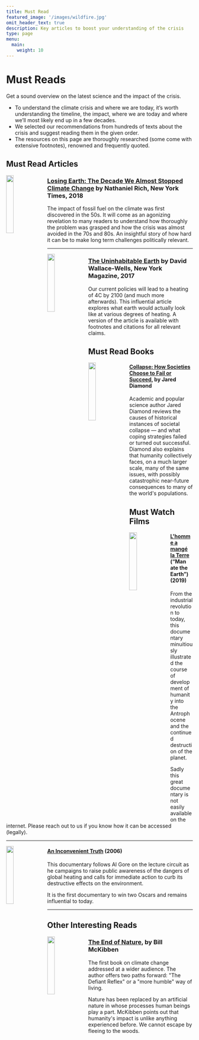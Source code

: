 ```yaml
---
title: Must Read
featured_image: '/images/wildfire.jpg'
omit_header_text: true
description: Key articles to boost your understanding of the crisis
type: page
menu:
  main:
    weight: 10
---
```


# Must Reads

Get a sound overview on the latest science and the impact of the crisis.

* To understand the climate crisis and where we are today, it’s worth understanding the timeline, the impact, where we are today and where we’ll most likely end up in a few decades.
* We selected our recommendations from hundreds of texts about the crisis and suggest reading them in the given order.
* The resources on this page are thoroughly researched (some come with extensive footnotes), renowned and frequently quoted.

## Must Read Articles

<img style="float: left; width: 20%; margin-right: 10px" src="/images/must-read/Keeling.png" />

### [Losing Earth: The Decade We Almost Stopped Climate Change](https://www.nytimes.com/interactive/2018/08/01/magazine/climate-change-losing-earth.html) by Nathaniel Rich, New York Times, 2018
The impact of fossil fuel on the climate was first discovered in the 50s. It will come as an agonizing revelation to many readers to understand how thoroughly the problem was grasped and how the crisis was almost avoided in the 70s and 80s. An insightful story of how hard it can be to make long term challenges politically relevant.

---

<img style="float: left; width: 20%; margin-right: 10px" src="/images/must-read/The_Uninhabitable_Earth_-_cover.jpg" />

### [The Uninhabitable Earth](http://nymag.com/intelligencer/2017/07/climate-change-earth-too-hot-for-humans.html) by David Wallace-Wells, New York Magazine, 2017
Our current policies will lead to a heating of 4C by 2100 (and much more afterwards). This influential article explores what earth would actually look like at various degrees of heating. A version of the article is available with footnotes and citations for all relevant claims.

## Must Read Books

<img style="float: left; width: 20%; margin-right: 10px" src="/images/must-read/Collapse_cover.jpg" />

#### [Collapse: How Societies Choose to Fail or Succeed](https://en.wikipedia.org/wiki/Collapse%3A_How_Societies_Choose_to_Fail_or_Succeed), by Jared Diamond

Academic and popular science author Jared Diamond reviews the causes of historical instances of societal collapse — and what coping strategies failed or turned out successful. Diamond also explains that humanity collectively faces, on a much larger scale, many of the same issues, with possibly catastrophic near-future consequences to many of the world's populations.

## Must Watch Films

<img style="float: left; width: 20%; margin-right: 10px" src="/images/must-read/L_homme a mange la Terre.jpg" />

#### [L'homme a mangé la Terre](https://boutique.arte.tv/detail/homme_a_mange_la_terre) (“Man ate the Earth”) (2019)
From the industrial revolution to today, this documentary minuitiously illustrated the course of development of humanity into the Antrophocene and the continued destruction of the planet.

Sadly this great documentary is not easily available on the internet. Please reach out to us if you know how it can be accessed (legally).

---

<img style="float: left; width: 20%; margin-right: 10px" src="/images/must-read/An_Inconvenient_Truth_Film_Poster.jpg" />

#### [An Inconvenient Truth](https://en.wikipedia.org/wiki/An_Inconvenient_Truth) (2006)
This documentary follows Al Gore on the lecture circuit as he campaigns to raise public awareness of the dangers of global heating and calls for immediate action to curb its destructive effects on the environment.

It is the first documentary to win two Oscars and remains influential to today.

---

## Other Interesting Reads

<img style="float: left; width: 20%; margin-right: 10px" src="/images/must-read/The_End_of_Nature-cover.jpg" />

### [The End of Nature](https://en.wikipedia.org/wiki/The_End_of_Nature), by Bill McKibben

The first book on climate change addressed at a wider audience. The author offers two paths forward: "The Defiant Reflex" or a "more humble" way of living.

Nature has been replaced by an artificial nature in whose processes human beings play a part. 
McKibben points out that humanity's impact is unlike anything experienced before. We cannot escape by fleeing to the woods.